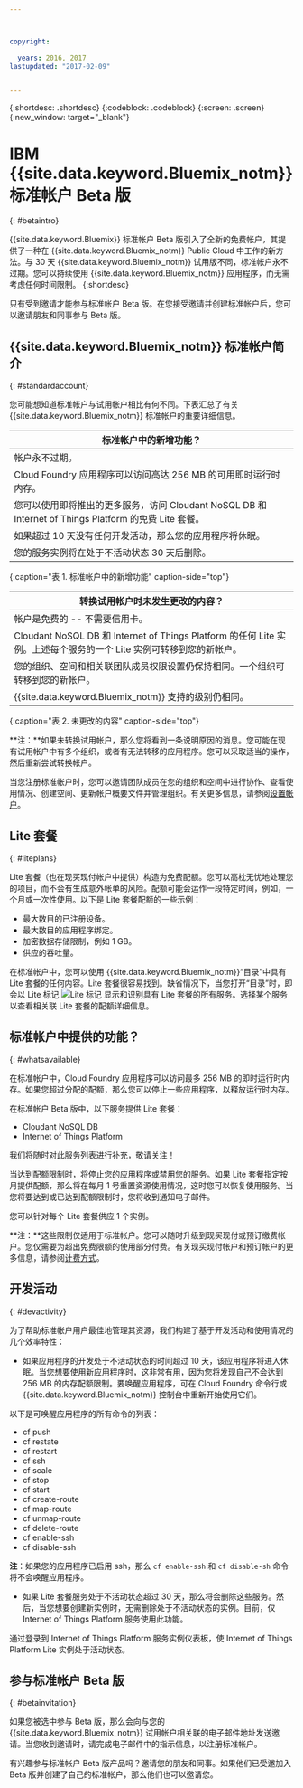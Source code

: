 ```yaml
---



copyright:

  years: 2016, 2017
lastupdated: "2017-02-09"


---
```


{:shortdesc: .shortdesc}
{:codeblock: .codeblock}
{:screen: .screen}
{:new_window: target="_blank"}

# IBM {{site.data.keyword.Bluemix_notm}} 标准帐户 Beta 版 
{: #betaintro}

{{site.data.keyword.Bluemix}} 标准帐户 Beta 版引入了全新的免费帐户，其提供了一种在 {{site.data.keyword.Bluemix_notm}} Public Cloud 中工作的新方法。与 30 天 {{site.data.keyword.Bluemix_notm}} 试用版不同，标准帐户永不过期。您可以持续使用 {{site.data.keyword.Bluemix_notm}} 应用程序，而无需考虑任何时间限制。
{:shortdesc}

只有受到邀请才能参与标准帐户 Beta 版。在您接受邀请并创建标准帐户后，您可以邀请朋友和同事参与 Beta 版。  

## {{site.data.keyword.Bluemix_notm}} 标准帐户简介
{: #standardaccount}

您可能想知道标准帐户与试用帐户相比有何不同。下表汇总了有关 {{site.data.keyword.Bluemix_notm}} 标准帐户的重要详细信息。 

|标准帐户中的新增功能？ |    
|-----------------|
| 帐户永不过期。 |
| Cloud Foundry 应用程序可以访问高达 256 MB 的可用即时运行时内存。 |
| 您可以使用即将推出的更多服务，访问 Cloudant NoSQL DB 和 Internet of Things Platform 的免费 Lite 套餐。 |
| 如果超过 10 天没有任何开发活动，那么您的应用程序将休眠。 |
| 您的服务实例将在处于不活动状态 30 天后删除。 |
{:caption="表 1. 标准帐户中的新增功能" caption-side="top"}

|转换试用帐户时未发生更改的内容？ | 
|-----------------|
|帐户是免费的 -- 不需要信用卡。 |
|Cloudant NoSQL DB 和 Internet of Things Platform 的任何 Lite 实例。上述每个服务的一个 Lite 实例可转移到您的新帐户。 |
|您的组织、空间和相关联团队成员权限设置仍保持相同。一个组织可转移到您的新帐户。 |
|{{site.data.keyword.Bluemix_notm}} 支持的级别仍相同。 |
{:caption="表 2. 未更改的内容" caption-side="top"}

**注：**如果未转换试用帐户，那么您将看到一条说明原因的消息。您可能在现有试用帐户中有多个组织，或者有无法转移的应用程序。您可以采取适当的操作，然后重新尝试转换帐户。

当您注册标准帐户时，您可以邀请团队成员在您的组织和空间中进行协作、查看使用情况、创建空间、更新帐户概要文件并管理组织。有关更多信息，请参阅[设置帐户](/docs/admin/adminpublic.html#account)。

## Lite 套餐
{: #liteplans}
   
Lite 套餐（也在现买现付帐户中提供）构造为免费配额。您可以高枕无忧地处理您的项目，而不会有生成意外帐单的风险。配额可能会运作一段特定时间，例如，一个月或一次性使用。以下是 Lite 套餐配额的一些示例：

<ul>
<li>最大数目的已注册设备。</li>
<li>最大数目的应用程序绑定。</li>
<li>加密数据存储限制，例如 1 GB。</li>
<li>供应的吞吐量。</li>
</ul> 

在标准帐户中，您可以使用 {{site.data.keyword.Bluemix_notm}}“目录”中具有 Lite 套餐的任何内容。Lite 套餐很容易找到。缺省情况下，当您打开“目录”时，即会以 Lite 标记 ![Lite 标记](../icons/Lite.svg) 显示和识别具有 Lite 套餐的所有服务。选择某个服务以查看相关联 Lite 套餐的配额详细信息。

## 标准帐户中提供的功能？
{: #whatsavailable}

在标准帐户中，Cloud Foundry 应用程序可以访问最多 256 MB 的即时运行时内存。如果您超过分配的配额，那么您可以停止一些应用程序，以释放运行时内存。 

在标准帐户 Beta 版中，以下服务提供 Lite 套餐：

<ul>
<li>Cloudant NoSQL DB</li>
<li>Internet of Things Platform</li>
</ul>

我们将随时对此服务列表进行补充，敬请关注！

当达到配额限制时，将停止您的应用程序或禁用您的服务。如果 Lite 套餐指定按月提供配额，那么将在每月 1 号重置资源使用情况，这时您可以恢复使用服务。当您将要达到或已达到配额限制时，您将收到通知电子邮件。 

您可以针对每个 Lite 套餐供应 1 个实例。 

**注：**这些限制仅适用于标准帐户。您可以随时升级到现买现付或预订缴费帐户。您仅需要为超出免费限额的使用部分付费。有关现买现付帐户和预订帐户的更多信息，请参阅[计费方式](/docs/pricing/index.html#pay-accounts)。

## 开发活动
{: #devactivity}

为了帮助标准帐户用户最佳地管理其资源，我们构建了基于开发活动和使用情况的几个效率特性：

 * 如果应用程序的开发处于不活动状态的时间超过 10 天，该应用程序将进入休眠。当您想要使用新应用程序时，这非常有用，因为您将发现自己不会达到 256 MB 的内存配额限制。要唤醒应用程序，可在 Cloud Foundry 命令行或 {{site.data.keyword.Bluemix_notm}} 控制台中重新开始使用它们。 
 
 以下是可唤醒应用程序的所有命令的列表：
  * cf push
  * cf restate
  * cf restart
  * cf ssh
  * cf scale
  * cf stop
  * cf start
  * cf create-route
  * cf map-route
  * cf unmap-route
  * cf delete-route
  * cf enable-ssh
  * cf disable-ssh

 **注**：如果您的应用程序已启用 ssh，那么 `cf enable-ssh` 和 `cf disable-sh` 命令将不会唤醒应用程序。 

 * 如果 Lite 套餐服务处于不活动状态超过 30 天，那么将会删除这些服务。然后，当您想要创建新实例时，无需删除处于不活动状态的实例。目前，仅 Internet of Things Platform 服务使用此功能。 
 
 通过登录到 Internet of Things Platform 服务实例仪表板，使 Internet of Things Platform Lite 实例处于活动状态。
 
## 参与标准帐户 Beta 版
{: #betainvitation}

如果您被选中参与 Beta 版，那么会向与您的 {{site.data.keyword.Bluemix_notm}} 试用帐户相关联的电子邮件地址发送邀请。当您收到邀请时，请完成电子邮件中的指示信息，以注册标准帐户。 

有兴趣参与标准帐户 Beta 版产品吗？邀请您的朋友和同事。如果他们已受邀加入 Beta 版并创建了自己的标准帐户，那么他们也可以邀请您。 
